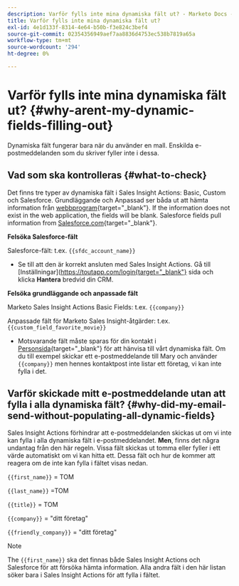 ```yaml
---
description: Varför fylls inte mina dynamiska fält ut? - Marketo Docs - produktdokumentation
title: Varför fylls inte mina dynamiska fält ut?
exl-id: 4e1d133f-8314-4e64-b50b-f3e824c3bef4
source-git-commit: 02354356949aef7aa8836d4753ec538b7819a65a
workflow-type: tm+mt
source-wordcount: '294'
ht-degree: 0%

---
```


# Varför fylls inte mina dynamiska fält ut? {#why-arent-my-dynamic-fields-filling-out}

Dynamiska fält fungerar bara när du använder en mall. Enskilda e-postmeddelanden som du skriver fyller inte i dessa.

## Vad som ska kontrolleras {#what-to-check}

Det finns tre typer av dynamiska fält i Sales Insight Actions: Basic, Custom och Salesforce. Grundläggande och Anpassad ser båda ut att hämta information från [webbprogram](https://toutapp.com/login){target="_blank"}. If the information does not exist in the web application, the fields will be blank. Salesforce fields pull information from [Salesforce.com](https://salesforce.com){target="_blank"}.

**Felsöka Salesforce-fält**

Salesforce-fält: t.ex. `{{sfdc_account_name}}`

* Se till att den är korrekt ansluten med Sales Insight Actions. Gå till [Inställningar](https://toutapp.com/login{target="_blank"} sida och klicka **Hantera** bredvid din CRM.

**Felsöka grundläggande och anpassade fält**

Marketo Sales Insight Actions Basic Fields: t.ex. `{{company}}`

Anpassade fält för Marketo Sales Insight-åtgärder: t.ex. `{{custom_field_favorite_movie}}`

* Motsvarande fält måste sparas för din kontakt i [Personsida](https://toutapp.com/next#relationships){target="_blank"} för att hänvisa till vårt dynamiska fält. Om du till exempel skickar ett e-postmeddelande till Mary och använder `{{company}}` men hennes kontaktpost inte listar ett företag, vi kan inte fylla i det.

## Varför skickade mitt e-postmeddelande utan att fylla i alla dynamiska fält? {#why-did-my-email-send-without-populating-all-dynamic-fields}

Sales Insight Actions förhindrar att e-postmeddelanden skickas ut om vi inte kan fylla i alla dynamiska fält i e-postmeddelandet. **Men**, finns det några undantag från den här regeln. Vissa fält skickas ut tomma eller fyller i ett värde automatiskt om vi kan hitta ett. Dessa fält och hur de kommer att reagera om de inte kan fylla i fältet visas nedan.

`{{first_name}}` = TOM

`{{last_name}}` =TOM

`{{title}}` = TOM

`{{company}}` = &quot;ditt företag&quot;

`{{friendly_company}}` = &quot;ditt företag&quot;

>[!NOTE]
>
>The `{{first_name}}` ska det finnas både Sales Insight Actions och Salesforce för att försöka hämta information. Alla andra fält i den här listan söker bara i Sales Insight Actions för att fylla i fältet.
